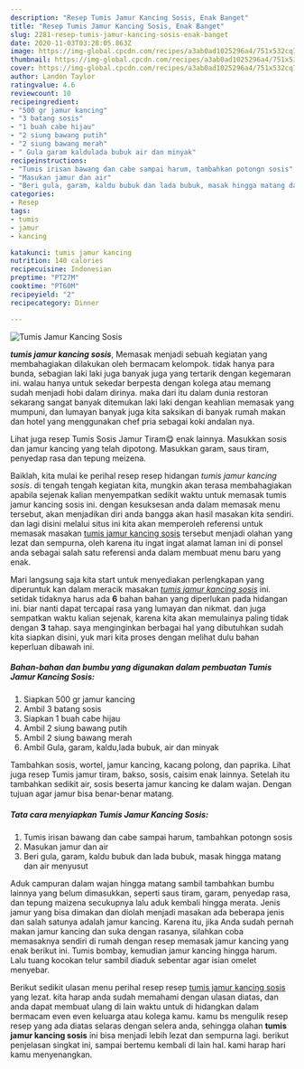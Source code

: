 ```yaml
---
description: "Resep Tumis Jamur Kancing Sosis, Enak Banget"
title: "Resep Tumis Jamur Kancing Sosis, Enak Banget"
slug: 2281-resep-tumis-jamur-kancing-sosis-enak-banget
date: 2020-11-03T03:28:05.863Z
image: https://img-global.cpcdn.com/recipes/a3ab0ad1025296a4/751x532cq70/tumis-jamur-kancing-sosis-foto-resep-utama.jpg
thumbnail: https://img-global.cpcdn.com/recipes/a3ab0ad1025296a4/751x532cq70/tumis-jamur-kancing-sosis-foto-resep-utama.jpg
cover: https://img-global.cpcdn.com/recipes/a3ab0ad1025296a4/751x532cq70/tumis-jamur-kancing-sosis-foto-resep-utama.jpg
author: Landon Taylor
ratingvalue: 4.6
reviewcount: 10
recipeingredient:
- "500 gr jamur kancing"
- "3 batang sosis"
- "1 buah cabe hijau"
- "2 siung bawang putih"
- "2 siung bawang merah"
- " Gula garam kaldulada bubuk air dan minyak"
recipeinstructions:
- "Tumis irisan bawang dan cabe sampai harum, tambahkan potongn sosis"
- "Masukan jamur dan air"
- "Beri gula, garam, kaldu bubuk dan lada bubuk, masak hingga matang dan air menyusut"
categories:
- Resep
tags:
- tumis
- jamur
- kancing

katakunci: tumis jamur kancing 
nutrition: 140 calories
recipecuisine: Indonesian
preptime: "PT27M"
cooktime: "PT60M"
recipeyield: "2"
recipecategory: Dinner

---
```



![Tumis Jamur Kancing Sosis](https://img-global.cpcdn.com/recipes/a3ab0ad1025296a4/751x532cq70/tumis-jamur-kancing-sosis-foto-resep-utama.jpg)

<b><i>tumis jamur kancing sosis</i></b>, Memasak menjadi sebuah kegiatan yang membahagiakan dilakukan oleh bermacam kelompok. tidak hanya para bunda, sebagian laki laki juga banyak juga yang tertarik dengan kegemaran ini. walau hanya untuk sekedar berpesta dengan kolega atau memang sudah menjadi hobi dalam dirinya. maka dari itu dalam dunia restoran sekarang sangat banyak ditemukan laki laki dengan keahlian memasak yang mumpuni, dan lumayan banyak juga kita saksikan di banyak rumah makan dan hotel yang menggunakan chef pria sebagai koki andalan nya.

Lihat juga resep Tumis Sosis Jamur Tiram😋 enak lainnya. Masukkan sosis dan jamur kancing yang telah dipotong. Masukkan garam, saus tiram, penyedap rasa dan tepung meizena.

Baiklah, kita mulai ke perihal resep resep hidangan <i>tumis jamur kancing sosis</i>. di tengah tengah kegiatan kita, mungkin akan terasa membahagiakan apabila sejenak kalian menyempatkan sedikit waktu untuk memasak tumis jamur kancing sosis ini. dengan kesuksesan anda dalam memasak menu tersebut, akan menjadikan diri anda bangga akan hasil masakan kita sendiri. dan lagi disini melalui situs ini kita akan memperoleh referensi untuk memasak masakan <u>tumis jamur kancing sosis</u> tersebut menjadi olahan yang lezat dan sempurna, oleh karena itu ingat ingat alamat laman ini di ponsel anda sebagai salah satu referensi anda dalam membuat menu baru yang enak.


Mari langsung saja kita start untuk menyediakan perlengkapan yang diperuntuk kan dalam meracik masakan <u><i>tumis jamur kancing sosis</i></u> ini. setidak tidaknya harus ada <b>6</b> bahan bahan yang diperlukan pada hidangan ini. biar nanti dapat tercapai rasa yang lumayan dan nikmat. dan juga sempatkan waktu kalian sejenak, karena kita akan memulainya paling tidak dengan <b>3</b> tahap. saya menginginkan berbagai hal yang dibutuhkan sudah kita siapkan disini, yuk mari kita proses dengan melihat dulu bahan keperluan dibawah ini.

<!--inarticleads1-->

##### Bahan-bahan dan bumbu yang digunakan dalam pembuatan Tumis Jamur Kancing Sosis:

1. Siapkan 500 gr jamur kancing
1. Ambil 3 batang sosis
1. Siapkan 1 buah cabe hijau
1. Ambil 2 siung bawang putih
1. Ambil 2 siung bawang merah
1. Ambil  Gula, garam, kaldu,lada bubuk, air dan minyak


Tambahkan sosis, wortel, jamur kancing, kacang polong, dan paprika. Lihat juga resep Tumis jamur tiram, bakso, sosis, caisim enak lainnya. Setelah itu tambahkan sedikit air, sosis beserta jamur kancing ke dalam wajan. Dengan tujuan agar jamur bisa benar-benar matang. 

<!--inarticleads2-->

##### Tata cara menyiapkan Tumis Jamur Kancing Sosis:

1. Tumis irisan bawang dan cabe sampai harum, tambahkan potongn sosis
1. Masukan jamur dan air
1. Beri gula, garam, kaldu bubuk dan lada bubuk, masak hingga matang dan air menyusut


Aduk campuran dalam wajan hingga matang sambil tambahkan bumbu lainnya yang belum dimasukkan, seperti saus tiram, garam, penyedap rasa, dan tepung maizena secukupnya lalu aduk kembali hingga merata. Jenis jamur yang bisa dimakan dan diolah menjadi masakan ada beberapa jenis dan salah satunya adalah jamur kancing. Karena itu, jika Anda sudah pernah makan jamur kancing dan suka dengan rasanya, silahkan coba memasaknya sendiri di rumah dengan resep memasak jamur kancing yang enak berikut ini. Tumis bombay, kemudian jamur kancing hingga harum. Lalu tuang kocokan telur sambil diaduk sebentar agar isian omelet menyebar. 

Berikut sedikit ulasan menu perihal resep resep <u>tumis jamur kancing sosis</u> yang lezat. kita harap anda sudah memahami dengan ulasan diatas, dan anda dapat membuat ulang di lain waktu untuk di hidangkan dalam bermacam even even keluarga atau kolega kamu. kamu bs mengulik resep resep yang ada diatas selaras dengan selera anda, sehingga olahan <b>tumis jamur kancing sosis</b> ini bisa menjadi lebih lezat dan sempurna lagi. berikut penjelasan singkat ini, sampai bertemu kembali di lain hal. kami harap hari kamu menyenangkan.
